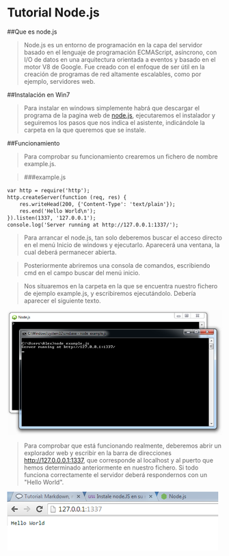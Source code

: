 # Tutorial Node.js

##Que es node.js

>Node.js es un entorno de programación en la capa del servidor basado en el lenguaje de programación ECMAScript, asíncrono, con I/O de datos en una arquitectura orientada a eventos y basado en el motor V8 de Google. 
Fue creado con el enfoque de ser útil en la creación de programas de red altamente escalables, como por ejemplo, servidores web.



##Instalación en Win7

>Para instalar en windows simplemente habrá que descargar el programa de la pagina web de [node.js], ejecutaremos el instalador y seguiremos los pasos que nos indica el asistente, indicándole la carpeta en la que queremos que se instale.



##Funcionamiento

>Para comprobar su funcionamiento crearemos un fichero de nombre example.js.

>###example.js


```
var http = require('http');
http.createServer(function (req, res) {
	res.writeHead(200, {'Content-Type': 'text/plain'});
	res.end('Hello World\n');
}).listen(1337, '127.0.0.1');
console.log('Server running at http://127.0.0.1:1337/');
 ```


>Para arrancar el node.js, tan solo deberemos buscar el acceso directo en el menú Inicio de windows y ejecutarlo. Aparecerá una ventana, la cual deberá permanecer abierta.

>Posteriormente abriremos una consola de comandos, escribiendo cmd en el campo buscar del menú inicio.

>Nos situaremos en la carpeta en la que se encuentra nuestro fichero de ejemplo example.js, y escribiremos <node example.js> ejecutándolo. Debería aparecer el siguiente texto.



![Texto alternativo](captura1.png "captura1")




>Para comprobar que está funcionando realmente, deberemos abrir un explorador web y escribir en la barra de direcciones http://127.0.0.0.1:1337, que corresponde al localhost y al puerto que hemos determinado anteriormente en nuestro fichero. Si todo funciona correctamente el servidor deberá respondernos con un "Hello World".




![Texto alternativo](captura2.png "captura2")





[node.js]:http://nodejs.org
